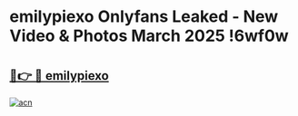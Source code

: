 # emilypiexo Onlyfans Leaked - New Video & Photos March 2025 !6wf0w

# <h2><a href="https://c32gtv.iuczelnia.edu.pl?title=emilypiexo&ref=6wf0w">🔗👉 🔴 emilypiexo</a></h2>

[![acn](https://github.com/user-attachments/assets/0f9c940e-d8b0-45ae-aac7-cd30a18b3e1c)](https://c32gtv.iuczelnia.edu.pl?title=emilypiexo&ref=6wf0w)

